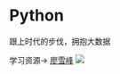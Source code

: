 # Python

跟上时代的步伐，拥抱大数据

学习资源-> [廖雪峰](https://www.liaoxuefeng.com) ![](https://avatars3.githubusercontent.com/u/470058?s=100&v=4)